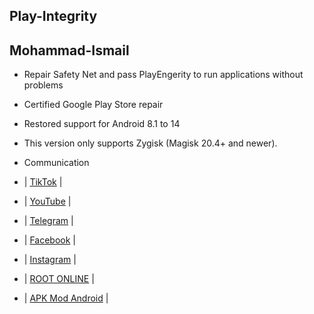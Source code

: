 ## Play-Integrity

## Mohammad-Ismail

- Repair Safety Net and pass PlayEngerity to run applications without problems

- Certified Google Play Store repair

- Restored support for Android 8.1 to 14

- This version only supports Zygisk (Magisk 20.4+ and newer).

- Communication


- | [TikTok](https://tiktok.com/@mn312001) |
- | [YouTube](https://www.youtube.com/@SY4G) |
- | [Telegram](https://t.me/MN312001) |
- | [Facebook](https://www.facebook.com/M.N.312001) |
- | [Instagram](https://www.instagram.com/mn312001) |
- | [ROOT ONLINE](https://t.me/ROOT_MN312001) |
- | [APK Mod Android](https://t.me/APK_MN312001) |
